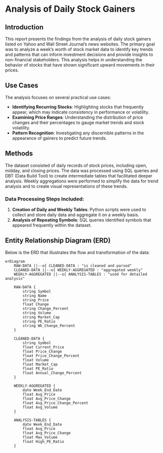 # Analysis of Daily Stock Gainers

## Introduction
This report presents the findings from the analysis of daily stock gainers listed on Yahoo and Wall Street Journal’s news websites. The primary goal was to analyze a week’s worth of stock market data to identify key trends and patterns that can inform investment decisions and provide insights to non-financial stakeholders. This analysis helps in understanding the behavior of stocks that have shown significant upward movements in their prices.

## Use Cases
The analysis focuses on several practical use cases:

- **Identifying Recurring Stocks**: Highlighting stocks that frequently appear, which may indicate consistency in performance or volatility.
- **Examining Price Ranges**: Understanding the distribution of price changes and their percentages to gauge market trends and stock volatility.
- **Pattern Recognition**: Investigating any discernible patterns in the appearance of gainers to predict future trends.

## Methods
The dataset consisted of daily records of stock prices, including open, midday, and closing prices. The data was processed using SQL queries and DBT (Data Build Tool) to create intermediate tables that facilitated deeper analysis. Weekly aggregations were performed to simplify the data for trend analysis and to create visual representations of these trends.

### Data Processing Steps Included:
1. **Creation of Daily and Weekly Tables**: Python scripts were used to collect and store daily data and aggregate it on a weekly basis.
2. **Analysis of Repeating Symbols**: SQL queries identified symbols that appeared frequently within the dataset.

## Entity Relationship Diagram (ERD)
Below is the ERD that illustrates the flow and transformation of the data:

```mermaid
erDiagram
    RAW-DATA ||--o{ CLEANED-DATA : "is cleaned and parsed"
    CLEANED-DATA ||--o{ WEEKLY-AGGREGATED : "aggregated weekly"
    WEEKLY-AGGREGATED ||--o{ ANALYSIS-TABLES : "used for detailed analysis"

    RAW-DATA {
        string Symbol
        string Name
        string Price
        float Change
        string Change_Percent
        string Volume
        string Market_Cap
        string PE_Ratio
        string Wk_Change_Percent
    }

    CLEANED-DATA {
        string Symbol
        float Current_Price
        float Price_Change
        float Price_Change_Percent
        float Volume
        float Market_Cap
        float PE_Ratio
        float Annual_Change_Percent
    }

    WEEKLY-AGGREGATED {
        date Week_End_Date
        float Avg_Price
        float Avg_Price_Change
        float Avg_Price_Change_Percent
        float Avg_Volume
    }

    ANALYSIS-TABLES {
        date Week_End_Date
        float Avg_Price
        float Avg_Price_Change
        float Max_Volume
        float High_PE_Ratio
    }
